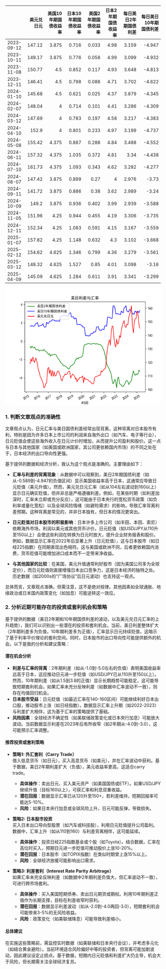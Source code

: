 |            |   美元兑日元 |   美国10年期国债收益率 |   日本10年期国债收益率 |   美国2年期国债收益率 |   日本2年期国债收益率 |   每日美日2年期国债利差 |   每日美日10年期国债利差 |
|:-----------|-------------:|-----------------------:|-----------------------:|----------------------:|----------------------:|------------------------:|-------------------------:|
| 2023-09-12 |       147.12 |                  3.875 |                  0.716 |                 0.033 |                  4.98 |                   3.159 |                   -4.947 |
| 2023-10-11 |       149.17 |                  3.875 |                  0.776 |                 0.058 |                  4.99 |                   3.099 |                   -4.932 |
| 2023-11-08 |       150.77 |                  4.5   |                  0.852 |                 0.117 |                  4.93 |                   3.648 |                   -4.813 |
| 2023-12-11 |       146.41 |                  4.5   |                  0.798 |                 0.088 |                  4.71 |                   3.702 |                   -4.622 |
| 2024-01-10 |       145.68 |                  4.5   |                  0.621 |                 0.025 |                  4.37 |                   3.879 |                   -4.345 |
| 2024-02-07 |       148.04 |                  4     |                  0.714 |                 0.101 |                  4.41 |                   3.286 |                   -4.309 |
| 2024-03-12 |       147.69 |                  4     |                  0.783 |                 0.197 |                  4.58 |                   3.217 |                   -4.383 |
| 2024-04-10 |       152.9  |                  4     |                  0.801 |                 0.233 |                  4.97 |                   3.199 |                   -4.737 |
| 2024-05-08 |       155.42 |                  4.375 |                  0.887 |                 0.288 |                  4.84 |                   3.488 |                   -4.552 |
| 2024-06-11 |       157.32 |                  4.375 |                  1.035 |                 0.372 |                  4.81 |                   3.34  |                   -4.438 |
| 2024-07-10 |       161.73 |                  4.375 |                  1.093 |                 0.343 |                  4.62 |                   3.282 |                   -4.277 |
| 2024-08-07 |       147.42 |                  3.875 |                  0.899 |                 0.27  |                  4    |                   2.976 |                   -3.73  |
| 2024-09-11 |       141.72 |                  3.875 |                  0.886 |                 0.38  |                  3.62 |                   2.989 |                   -3.24  |
| 2024-10-09 |       149.2  |                  3.875 |                  0.936 |                 0.402 |                  3.99 |                   2.939 |                   -3.588 |
| 2024-11-05 |       151.96 |                  4.25  |                  0.944 |                 0.455 |                  4.19 |                   3.306 |                   -3.735 |
| 2024-12-11 |       152.34 |                  4.25  |                  1.083 |                 0.591 |                  4.15 |                   3.167 |                   -3.559 |
| 2025-01-07 |       157.82 |                  4.25  |                  1.148 |                 0.632 |                  4.3  |                   3.102 |                   -3.668 |
| 2025-02-12 |       154.62 |                  4.625 |                  1.346 |                 0.799 |                  4.36 |                   3.279 |                   -3.561 |
| 2025-03-12 |       148.32 |                  4.625 |                  1.527 |                 0.85  |                  4.01 |                   3.098 |                   -3.16  |
| 2025-04-09 |       145.09 |                  4.625 |                  1.284 |                 0.611 |                  3.91 |                   3.341 |                   -3.299 |

![图](us_japan_interest.png)

### 1. 判断文章观点的准确性

文章观点认为，日元汇率与美日国债利差经常出现背离，这种背离对日本股市有利，特别是因为许多日本上市公司的利润来自海外出口（如汽车、电子等行业），日元贬值会使这些海外收入在日元计价时增加，从而提升公司盈利和股价。这一点与日本与其他国家（如美国或欧洲国家，其公司更依赖国内市场）的不同之处在于，日本经济的出口导向性更强。

基于提供的数据和经济分析，我认为这个观点是准确的。主要理由如下：

- **汇率与利差的背离现象**：从数据中可以观察到，美日2年期国债利差（如从-0.589到-4.947的负值区间）显示美国收益率高于日本，这通常应导致日元贬值（美元升值）。然而，美元兑日元汇率（如从104左右波动到160以上）显示日元确实贬值，但并非总是严格遵循利差。例如，在某些时期（如利差加深时，汇率未立即或充分反应），这可能由于日本央行的宽松货币政策（如负利率或量化宽松）以及全球风险情绪（如避险需求）的影响，导致汇率背离利差预期。这种背离是常见的，并非日本独有，但日本的情况更突出。

- **日元贬值对日本股市的积极影响**：日本许多上市公司（如丰田、本田、索尼）依赖海外市场，利润以美元或其他货币计价。日元贬值（如USD/JPY从110升至150以上）会使这些利润在转换为日元时放大，提升企业财务报表和股价。例如，数据显示汇率在2022年后显著上升（日元贬值），这与日本股市（如日经225指数）在同期表现出色相符。这与美国或欧洲不同，后者更依赖国内消费，货币贬值可能增加进口成本而不一定带来净收益。

- **与其他国家的比较**：在美国，美元升值通常利好股市（因为美国公司多为全球定价），而日元贬值则直接增强日本出口竞争力，这是日本经济的独特之处。历史数据（如2000s的“广场协议”后日元波动）也支持这一观点。

总体而言，文章观点准确，但需注意，这不是绝对规律。其他因素如全球通胀、地缘政治或日本国内政策变化（如加息）可能逆转这一效应。

### 2. 分析近期可能存在的投资或套利机会和策略

基于提供的数据（美日2年期和10年期国债利差的波动，以及美元兑日元汇率的上升趋势），我们可以识别出一些潜在的投资和套利机会。当前，美日利差整体扩大（2年期利差多为负值，10年期利差多为正值），汇率显示日元持续贬值，这暗示了基于利率平价理论的套利空间。同时，日本股市的出口导向性可能提供额外的机会。以下是我的分析和建议策略：

#### 潜在机会分析
- **利差与汇率的背离**：2年期利差（如从-1.0到-5.0左右的负值）表明美国收益率远高于日本，这应推动日元进一步贬值（如USD/JPY已从110升至150以上）。然而，10年期利差（如从1.5到3.8的正值）显示长期趋势可能稳定，这可能导致短期套利机会。如果汇率未充分反映利差（如数据中汇率波动不一致），则存在均值回归机会。
- **日本股市受益**：日元贬值（如最近汇率在140-160区间）可能继续利好日本出口股，推动股市上涨（如日经指数）。数据显示汇率上升期（如2022-2023）与利差扩大相伴，这为基于汇率的策略提供了基础。
- **风险因素**：全球经济不确定性（如美联储政策变化或日本央行加息）可能放大波动。当前数据显示利差在2023年后有所收窄（如2年期从-4.0到-3.0），这可能预示汇率调整。

#### 推荐投资或套利策略
- **策略1: 外汇套利（Carry Trade）**  
  借入低息货币（如日元），买入高息货币（如美元），并在汇率波动中获利。基于数据，美日2年期利差扩大（负值），美元收益率更高，这适合carry trade。  
  - **具体操作**：卖出日元、买入美元资产（如美国国债或ETF）。如果USD/JPY继续升值（目标160以上），可获汇率和利息双重收益。  
  - **潜在回报**：数据显示汇率已从120升至150+，若利差维持，短期回报率可能达5-10%。  
  - **风险**：如果日本央行加息或全球风险上升，日元可能反弹，导致损失。

- **策略2: 日本股市投资**  
  买入日本出口导向型股票（如汽车或科技股），利用日元贬值提升公司盈利。数据中，汇率上升（如从110到160）与利差背离相伴，这可能延续。  
  - **具体操作**：投资日经225指数基金或个股（如Toyota）。结合数据，汇率在高位时买入，预期日元进一步贬值可推动股价上涨10-20%。  
  - **潜在回报**：日本股市（如TOPIX指数）在类似时期曾上涨15%以上。  
  - **风险**：全球经济放缓可能影响出口需求。

- **策略3: 利差套利（Interest Rate Parity Arbitrage）**  
  如果汇率未完全反映利差（如数据中2年期利差负值大，但汇率波动不一致），可进行跨市场套利。  
  - **具体操作**：买入美国短期债券、卖出日元期货或期权。利用10年期利差正值作为长期支撑，目标在利差收窄时获利。  
  - **潜在回报**：数据显示利差波动（如从-2.0到-4.0再回-3.0），短期套利机会可能带来3-5%的无风险收益。  
  - **风险**：政策变化（如美联储降息）可能导致利差缩小。

#### 总体建议
在实施这些策略前，需监控实时数据（如美联储和日本央行会议），并考虑多元化（如结合黄金避险）。当前环境适合风险偏好中等的投资者，但背离可能加剧波动，因此建议设定止损点。基于数据，短期内日元贬值和利差扩大仍主导，机会大于风险，但长期需关注全球经济复苏。
